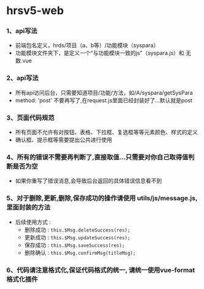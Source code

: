 # hrsv5-web

### 1、api写法
- 前端包名定义，hrds/项目（a、b等）/功能模块（syspara）
- 功能模块文件夹下，是定义一个“与功能模块一致的js”（syspara.js）和 无数.vue

### 2、api写法
- 所有api访问后台，只需要知道项目/功能/方法，如/A/syspara/getSysPara
- method: 'post' 不要再写了,在request.js里面已经封装好了...默认就是post

### 3、页面代码规范
- 所有页面不允许有对按钮、表格、下拉框、复选框等等元素颜色、样式的定义
- 确认框、提示框等需要提出公共进行使用

### 4、所有的错误不需要再判断了,直接取值...只需要对你自己取得值判断是否为空
  - 如果你重写了错误消息,会导致后台返回的具体错误信息看不到

### 5、对于删除,更新,删除,保存成功的操作请使用 utils/js/message.js,里面封装的方法
  * 后续使用方式 : 
    * 删除成功 : `this.$Msg.deleteSuccess(res);`
    * 更新成功 : `this.$Msg.updateSuccess(res);`
    * 保存成功 : `this.$Msg.saveSuccess(res);`
    * 删除确认 : `this.$Msg.confirmMsg(titleMsg);`
        
### 6、代码请注意格式化,保证代码格式的统一, 请统一使用vue-format格式化插件
